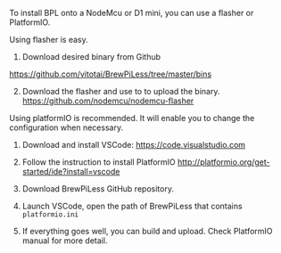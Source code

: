 To install BPL onto a NodeMcu or D1 mini, you can use a flasher or PlatformIO.

Using flasher is easy. 
1. Download desired binary from Github

https://github.com/vitotai/BrewPiLess/tree/master/bins

2. Download the flasher and use to to upload the binary.
https://github.com/nodemcu/nodemcu-flasher


Using platformIO is recommended. It will enable you to change the configuration when necessary.

1. Download and install VSCode:
https://code.visualstudio.com

2. Follow the instruction to install PlatformIO
http://platformio.org/get-started/ide?install=vscode

3. Download BrewPiLess GitHub repository.

4. Launch VSCode, open the path of BrewPiLess that contains `platformio.ini`

5. If everything goes well, you can build and upload. Check PlatformIO manual for more detail.
